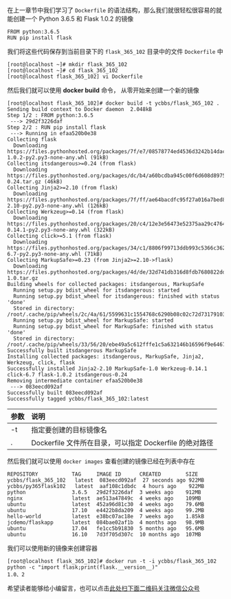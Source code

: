 在上一章节中我们学习了 `Dockerfile` 的语法结构，那么我们就很轻松很容易的就能创建一个 Python 3.6.5 和 Flask 1.0.2 的镜像

```
FROM python:3.6.5
RUN pip install flask
```

我们将这些代码保存到当前目录下的 `flask_365_102` 目录中的文件 `Dockerfile` 中

```
[root@localhost ~]# mkdir flask_365_102
[root@localhost ~]# cd flask_365_102
[root@localhost flask_365_102] vi Dockerfile
```

然后我们就可以使用 **docker build** 命令， 从零开始来创建一个新的镜像

```
[root@localhost flask_365_102]# docker build -t ycbbs/flask_365_102 .
Sending build context to Docker daemon  2.048kB
Step 1/2 : FROM python:3.6.5
 ---> 29d2f3226daf
Step 2/2 : RUN pip install flask
 ---> Running in efaa520b0e38
Collecting flask
  Downloading https://files.pythonhosted.org/packages/7f/e7/08578774ed4536d3242b14dacb4696386634607af824ea997202cd0edb4b/Flask-1.0.2-py2.py3-none-any.whl (91kB)
Collecting itsdangerous>=0.24 (from flask)
  Downloading https://files.pythonhosted.org/packages/dc/b4/a60bcdba945c00f6d608d8975131ab3f25b22f2bcfe1dab221165194b2d4/itsdangerous-0.24.tar.gz (46kB)
Collecting Jinja2>=2.10 (from flask)
  Downloading https://files.pythonhosted.org/packages/7f/ff/ae64bacdfc95f27a016a7bed8e8686763ba4d277a78ca76f32659220a731/Jinja2-2.10-py2.py3-none-any.whl (126kB)
Collecting Werkzeug>=0.14 (from flask)
  Downloading https://files.pythonhosted.org/packages/20/c4/12e3e56473e52375aa29c4764e70d1b8f3efa6682bef8d0aae04fe335243/Werkzeug-0.14.1-py2.py3-none-any.whl (322kB)
Collecting click>=5.1 (from flask)
  Downloading https://files.pythonhosted.org/packages/34/c1/8806f99713ddb993c5366c362b2f908f18269f8d792aff1abfd700775a77/click-6.7-py2.py3-none-any.whl (71kB)
Collecting MarkupSafe>=0.23 (from Jinja2>=2.10->flask)
  Downloading https://files.pythonhosted.org/packages/4d/de/32d741db316d8fdb7680822dd37001ef7a448255de9699ab4bfcbdf4172b/MarkupSafe-1.0.tar.gz
Building wheels for collected packages: itsdangerous, MarkupSafe
  Running setup.py bdist_wheel for itsdangerous: started
  Running setup.py bdist_wheel for itsdangerous: finished with status 'done'
  Stored in directory: /root/.cache/pip/wheels/2c/4a/61/5599631c1554768c6290b08c02c72d7317910374ca602ff1e5
  Running setup.py bdist_wheel for MarkupSafe: started
  Running setup.py bdist_wheel for MarkupSafe: finished with status 'done'
  Stored in directory: /root/.cache/pip/wheels/33/56/20/ebe49a5c612fffe1c5a632146b16596f9e64676768661e4e46
Successfully built itsdangerous MarkupSafe
Installing collected packages: itsdangerous, MarkupSafe, Jinja2, Werkzeug, click, flask
Successfully installed Jinja2-2.10 MarkupSafe-1.0 Werkzeug-0.14.1 click-6.7 flask-1.0.2 itsdangerous-0.24
Removing intermediate container efaa520b0e38
 ---> 083eecd092af
Successfully built 083eecd092af
Successfully tagged ycbbs/flask_365_102:latest
```

<table> 
 <thead> 
  <tr> 
   <th align="left">参数</th> 
   <th align="left">说明</th> 
  </tr> 
 </thead> 
 <tbody> 
  <tr> 
   <td align="left">-t</td> 
   <td align="left">指定要创建的目标镜像名</td> 
  </tr> 
  <tr> 
   <td align="left">.</td> 
   <td align="left">Dockerfile 文件所在目录，可以指定 Dockerfile 的绝对路径</td> 
  </tr> 
 </tbody> 
</table>

然后我们就可以使用 `docker images` 查看创建的镜像已经在列表中存在

```
REPOSITORY           TAG     IMAGE ID      CREATED        SIZE
ycbbs/flask_365_102   latest  083eecd092af  27 seconds ago 922MB
ycbbs/py365flask102   latest  aaf108c1dbdc  4 hours ago    922MB
python               3.6.5   29d2f3226daf  3 weeks ago    912MB
nginx                latest  ae513a47849c  4 weeks ago    109MB
ubuntu               latest  452a96d81c30  4 weeks ago    79.6MB
ubuntu               17.10   e4422b8da209  4 weeks ago    99.2MB
hello-world          latest  e38bc07ac18e  7 weeks ago    1.85kB
jcdemo/flaskapp      latest  084bae02af1b  4 months ago   98.9MB
ubuntu               17.04   fe1cc5b91830  5 months ago   95.6MB
ubuntu               16.10   7d3f705d307c  10 months ago  107MB
```

我们可以使用新的镜像来创建容器

```
[root@localhost flask_365_102]# docker run -t -i ycbbs/flask_365_102 python -c "import flask;print(flask.__version__)"
1.0、2
```

希望读者能够给小编留言，也可以点击[此处扫下面二维码关注微信公众号](https://www.ycbbs.vip/?p=28 "此处扫下面二维码关注微信公众号")